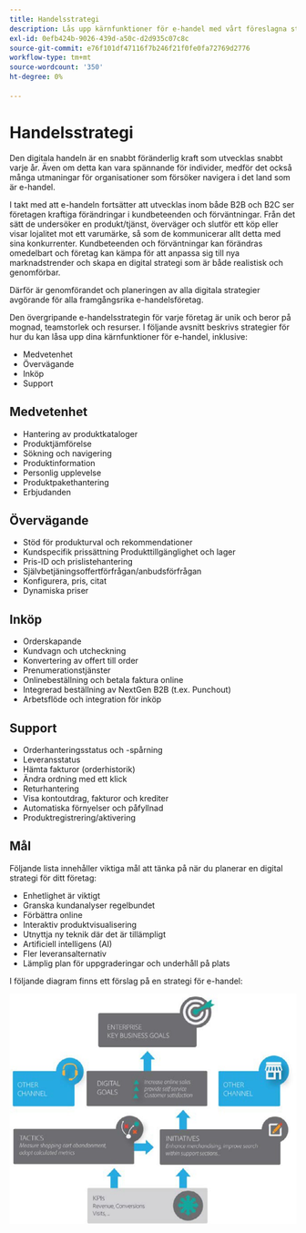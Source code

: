 ```yaml
---
title: Handelsstrategi
description: Lås upp kärnfunktioner för e-handel med vårt föreslagna strategiska ramverk.
exl-id: 0efb424b-9026-439d-a50c-d2d935c07c8c
source-git-commit: e76f101df47116f7b246f21f0fe0fa72769d2776
workflow-type: tm+mt
source-wordcount: '350'
ht-degree: 0%

---
```


# Handelsstrategi

Den digitala handeln är en snabbt föränderlig kraft som utvecklas snabbt varje år. Även om detta kan vara spännande för individer, medför det också många utmaningar för organisationer som försöker navigera i det land som är e-handel.

I takt med att e-handeln fortsätter att utvecklas inom både B2B och B2C ser företagen kraftiga förändringar i kundbeteenden och förväntningar. Från det sätt de undersöker en produkt/tjänst, överväger och slutför ett köp eller visar lojalitet mot ett varumärke, så som de kommunicerar allt detta med sina konkurrenter. Kundbeteenden och förväntningar kan förändras omedelbart och företag kan kämpa för att anpassa sig till nya marknadstrender och skapa en digital strategi som är både realistisk och genomförbar.

Därför är genomförandet och planeringen av alla digitala strategier avgörande för alla framgångsrika e-handelsföretag.

Den övergripande e-handelsstrategin för varje företag är unik och beror på mognad, teamstorlek och resurser. I följande avsnitt beskrivs strategier för hur du kan låsa upp dina kärnfunktioner för e-handel, inklusive:

- Medvetenhet
- Övervägande
- Inköp
- Support

## Medvetenhet

- Hantering av produktkataloger
- Produktjämförelse
- Sökning och navigering
- Produktinformation
- Personlig upplevelse
- Produktpakethantering
- Erbjudanden

## Övervägande

- Stöd för produkturval och rekommendationer
- Kundspecifik prissättning Produkttillgänglighet och lager
- Pris-ID och prislistehantering
- Självbetjäningsoffertförfrågan/anbudsförfrågan
- Konfigurera, pris, citat
- Dynamiska priser

## Inköp

- Orderskapande
- Kundvagn och utcheckning
- Konvertering av offert till order
- Prenumerationstjänster
- Onlinebeställning och betala faktura online
- Integrerad beställning av NextGen B2B (t.ex. Punchout)
- Arbetsflöde och integration för inköp

## Support

- Orderhanteringsstatus och -spårning
- Leveransstatus
- Hämta fakturor (orderhistorik)
- Ändra ordning med ett klick
- Returhantering
- Visa kontoutdrag, fakturor och krediter
- Automatiska förnyelser och påfyllnad
- Produktregistrering/aktivering

## Mål

Följande lista innehåller viktiga mål att tänka på när du planerar en digital strategi för ditt företag:

- Enhetlighet är viktigt
- Granska kundanalyser regelbundet
- Förbättra online
- Interaktiv produktvisualisering
- Utnyttja ny teknik där det är tillämpligt
- Artificiell intelligens (AI)
- Fler leveransalternativ
- Lämplig plan för uppgraderingar och underhåll på plats

I följande diagram finns ett förslag på en strategi för e-handel:

![Ramdiagram för handelsstrategi](../../assets/playbooks/commerce-strategy-framework.png)
